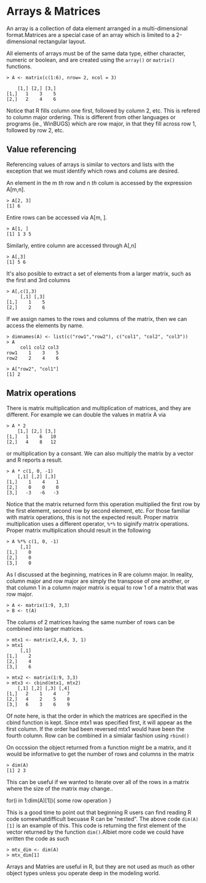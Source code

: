 # Arrays & Matrices
An array is a collection of data element arranged in a multi-dimensional format.Matrices are a special case of an array which is limited to a 2-dimensional rectangular layout. 

All elements of arrays must be of the same data type, either character, numeric or boolean, and are created using the `array()` or `matrix()` functions.

```rconsole
> A <- matrix(c(1:6), nrow= 2, ncol = 3)

    [1,] [2,] [3,]
[1,]   1    3    5
[2,]   2    4    6
```

Notice that R fills column one first, followed by column 2, etc. This is refered to column major ordering. This is different from other languages or programs (ie., WinBUGS) which are row major, in that they fill across row 1, followed by row 2, etc.  

## Value referencing
Referencing values of arrays is similar to vectors and lists with the exception that we must identify which rows and colums are desired.  

An element in the m _th_ row and n _th_ colum is accessed by the expression A[m,n].

```rconsole
> A[2, 3]
[1] 6
```

Entire rows can be accessed via A[m, ].

```rconsole
> A[1, ]
[1] 1 3 5
```

Similarly, entire column are accessed through A[,n]
```rconsole
> A[,3]
[1] 5 6
```

It's also posible to extract a set of elements from a larger matrix, such as the first and 3rd columns

```rconsole
> A[,c(1,3)
     [,1] [,3]
[1,]    1    5
[2,]    2    6
```

If we assign names to the rows and columns of the matrix, then we can access the elements by name.

```rconsole
> dimnames(A) <- list(c("row1","row2"), c("col1", "col2", "col3"))
> A
     col1 col2 col3
row1    1    3    5
row2    2    4    6

> A["row2", "col1"]
[1] 2
```

## Matrix operations
There is matrix multiplication and multiplication of matrices, and they are different.
For example we can double the values in matrix A via

```rconsole
> A * 2
    [1,] [2,] [3,]
[1,]   1    6   10
[2,]   4    8   12
```
or multiplication by a consant. We can also multiply the matrix by a vector and R reports a result.  

```rconsole
> A * c(1, 0, -1)
    [,1] [,2] [,3]
[1,]    1    4    1
[2,]    0    0    0
[3,]   -3   -6   -3
```
Notice that the matrix returned form this operation multiplied the first row by the first elememt, second row by second element, etc.  For those familiar with matrix operations, this is not the expected result.  Proper matrix multiplication uses a different operator, `%*%` to siginify matrix operations. Proper matrix multiplication should result in the following

```rconsole
> A %*% c(1, 0, -1)
     [,1]
[1,]    0
[2,]    0
[3,]    0
```

As I discussed at the beginning, matrices in R are column major. In reality, column major and row major are simply the transpose of one another, or that column 1 in a column major matrix is equal to row 1 of a matrix that was row major.  

```rconsole
> A <- matrix(1:9, 3,3)
> B <- t(A)
```

The colums of 2 matrices having the same number of rows can be combined into larger matrices.

```rconsole
> mtx1 <- matrix(2,4,6, 3, 1)
> mtx1
     [,1]
[1,]    2
[2,]    4
[3,]    6

> mtx2 <- matrix(1:9, 3,3)
> mtx3 <- cbind(mtx1, mtx2)
    [,1] [,2] [,3] [,4]
[1,]   2    1    4    7
[2,]   4    2    5    8
[3,]   6    3    6    9
```
Of note here, is that the order in which the matrices are specified in the cbind function is kept.  Since mtx1 was specified first, it will appear as the first column.  If the order had been reversed mtx1 would have been the fourth column.
Row can be combined in a simialar fashion using `rbind()`

On occssion the object returned from a function might be a matrix, and it would be informative to get the number of rows and columns in the matrix

```rconsole
> dim(A)
[1] 2 3
```
This can be useful if we wanted to iterate over all of the rows in a matrix where the size of the matrix may change..


for(i in 1:dim(A)[1]){
	some row operation 
}

This is a good time to point out that beginning R users can find reading R code somewhatdifficult becuase R can be "nested".  The above code `dim(A)[1]` is an example of this.
This code is returning the first element of the vector returned by the function `dim()`.Albiet more code we could have written the code as such

```rconsole
> mtx_dim <- dim(A)
> mtx_dim[1]
```

Arrays and Matries are useful in R, but they are not used as much as other object types unless you operate deep in the modeling world.
